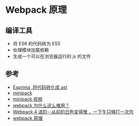 # Webpack 原理

## 编译工具

- 将 ES6 的代码转为 ES5
- 处理模块加载依赖
- 生成一个可以在浏览器运行的 js 的文件

## 参考

- [Esprima ,将代码转化成 ast](https://esprima.org/demo/parse.html#)
- [minipack](https://github.com/ronami/minipack/blob/master/src/minipack.js)
- [minipack 视频](https://www.youtube.com/watch?v=Gc9-7PBqOC8&list=LLHK1mTHpwrUeYgF5gu-Kd4g)
- [webpack 为什么这么难用？](https://zhuanlan.zhihu.com/p/32148338)
- [Webpack 4 进阶--从前的日色变得慢 ，一下午只够打一次包](https://zhuanlan.zhihu.com/p/35407642)
- [webpack 原理](https://juejin.im/entry/5b0e3eba5188251534379615)
